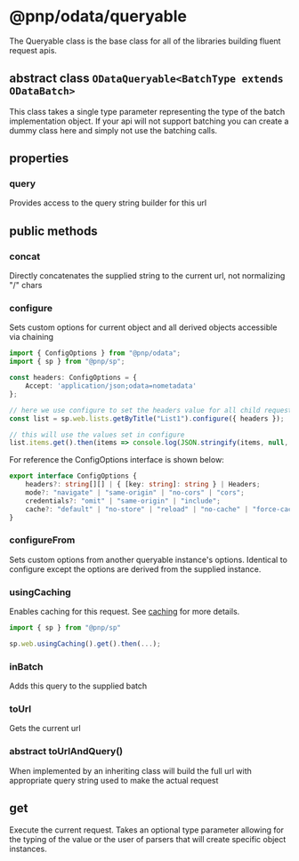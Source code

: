 # @pnp/odata/queryable

The Queryable class is the base class for all of the libraries building fluent request apis.

## abstract class `ODataQueryable<BatchType extends ODataBatch>`

This class takes a single type parameter representing the type of the batch implementation object. If your api will not support batching you can create a dummy class here and simply not use the batching calls.

## properties

### query

Provides access to the query string builder for this url

## public methods

### concat

Directly concatenates the supplied string to the current url, not normalizing "/" chars

### configure

Sets custom options for current object and all derived objects accessible via chaining

```TypeScript
import { ConfigOptions } from "@pnp/odata";
import { sp } from "@pnp/sp";

const headers: ConfigOptions = {
    Accept: 'application/json;odata=nometadata'
};

// here we use configure to set the headers value for all child requests of the list instance
const list = sp.web.lists.getByTitle("List1").configure({ headers });

// this will use the values set in configure
list.items.get().then(items => console.log(JSON.stringify(items, null, 2));
```

For reference the ConfigOptions interface is shown below:

```TypeScript
export interface ConfigOptions {
    headers?: string[][] | { [key: string]: string } | Headers;
    mode?: "navigate" | "same-origin" | "no-cors" | "cors";
    credentials?: "omit" | "same-origin" | "include";
    cache?: "default" | "no-store" | "reload" | "no-cache" | "force-cache" | "only-if-cached";
}
```

### configureFrom

Sets custom options from another queryable instance's options. Identical to configure except the options are derived from the supplied instance.

### usingCaching

Enables caching for this request. See [caching](caching.md) for more details.

```TypeScript
import { sp } from "@pnp/sp"

sp.web.usingCaching().get().then(...);
```

### inBatch

Adds this query to the supplied batch

### toUrl

Gets the current url

### abstract toUrlAndQuery()

When implemented by an inheriting class will build the full url with appropriate query string used to make the actual request

## get

Execute the current request. Takes an optional type parameter allowing for the typing of the value or the user of parsers that will create specific object instances.
